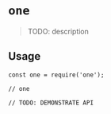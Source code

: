 # `one`

> TODO: description

## Usage

```
const one = require('one');

// one

// TODO: DEMONSTRATE API
```

